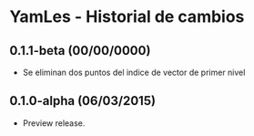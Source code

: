 YamLes - Historial de cambios
===================

0.1.1-beta (00/00/0000)
------------------
* Se eliminan dos puntos del indice de vector de primer nivel


0.1.0-alpha (06/03/2015)
------------------

* Preview release.